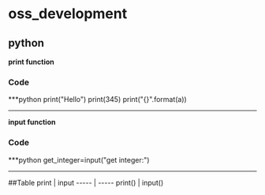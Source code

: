 # oss_development

## python

**print function**

### Code
***python
print("Hello")
print(345)
print("{}".format(a))
***

**input function**

### Code
***python
get_integer=input("get integer:")
***

##Table
print | input
----- | -----
print() | input()
